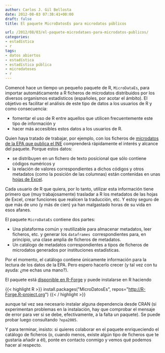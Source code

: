 ```yaml
---
author: Carlos J. Gil Bellosta
date: 2012-08-03 07:38:41+00:00
draft: false
title: El paquete MicroDatosEs para microdatos públicos

url: /2012/08/03/el-paquete-microdataes-para-microdatos-publicos/
categories:
- estadística
- r
tags:
- datos abiertos
- estadística
- estadística pública
- microdatoses
- r
---
```


Comencé hace un tiempo un pequeño paquete de R, `MicroDataEs`, para importar automáticamente a R ficheros de microdatos distribuidos por los diversos organismos estadísticos (españoles, por acotar el ámbito). El objetivo es facilitar el análisis de este tipo de datos a los usuarios de R y como consecuencia:

* fomentar el uso de R entre aquellos que utilicen frecuentemente este tipo de información y
* hacer más accesibles estos datos a los usuarios de R.

Quien haya tratado de trabajar, por ejemplo, con los ficheros de [microdatos de la EPA que publica el INE](http://www.ine.es/prodyser/micro_epa.htm) comprenderá rápidamente el interés y alcance del paquete. Porque estos datos:

* se distribuyen en un fichero de texto posicional que sólo contiene códigos numéricos y
* la relación de valores correspondientes a dichos códigos y otros metadatos (como la posición de las columnas) están contenidas en unas [hojas de Excel](ftp://www.ine.es/temas/epa/disereg_epa0511.zip).

Cada usuario de R que quiera, por lo tanto, utilizar esta información tiene primero que (muy trabajosamente) trasladar a R los metadatos de las hojas de Excel, crear funciones que realicen la traducción, etc. Y estoy seguro de que más de uno (y más de cien) ya han malgastado horas de su vida en esos afanes.

El paquete `MicroDataEs` contiene dos partes:

* Una plataforma común y reutilizable para almacenar metadatos, leer ficheros, etc. y generar los `dataframes `correspondientes para, en principio, una clase amplia de ficheros de metadatos.
* Un catálogo de metadatos correspondientes a tipos de ficheros de microdatos generados por instituciones estadísticas.

Por el momento, el catálogo contiene únicamente información para la lectura de los datos de la EPA. Pero espero hacerlo crecer (y tal vez con tu ayuda: ¿me echas una mano?).

El paquete está [disponible en R-Forge](https://r-forge.r-project.org/projects/microdataes/) y puede instalarse en R haciendo

{{< highlight R >}}
install.packages("MicroDatosEs",
	repos="http://R-Forge.R-project.org")
{{< / highlight >}}

aunque tal vez sea necesario instalar alguna dependencia desde CRAN (si experimentan problemas en la instalación, hay que comprobar el mensaje de error para ver si se debe, efectivamente, a la falta un paquete). Se puede probar luego consultando `?epa2005`.

Y para terminar, insisto: si quieres colaborar en el paquete enriqueciendo el catálogo de ficheros (o, cuando menos, existe algún tipo de ficheros que te gustaría añadir a él), ponte en contacto conmigo y vemos qué podemos hacer al respecto.
